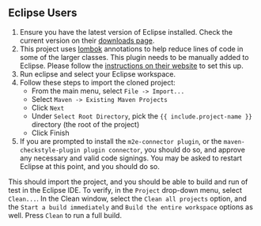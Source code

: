 ## Eclipse Users

1. Ensure you have the latest version of Eclipse installed. Check the current version on their [downloads page][Link-EclipseDownload].
2. This project uses [lombok][Link-ProjectLombok] annotations to help reduce lines of code in some of the larger classes.
   This plugin needs to be manually added to Eclipse. Please follow the [instructions on their website][Link-InstallLombokEclipse] to set this up.
3. Run eclipse and select your Eclipse workspace.
4. Follow these steps to import the cloned project:
    * From the main menu, select `File -> Import...`
    * Select `Maven -> Existing Maven Projects`
    * Click `Next`
    * Under `Select Root Directory`, pick the `{{ include.project-name }}` directory (the root of the project)
    * Click Finish
5. If you are prompted to install the `m2e-connector plugin`, or the `maven-checkstyle-plugin plugin connector`, you should do so, and approve any necessary and valid code signings. You may be asked to restart Eclipse at this point, and you should do so.


This should import the project, and you should be able to build and run of test in the Eclipse IDE. To verify, in the `Project` drop-down menu, select `Clean...`.
In the Clean window, select the `Clean all projects` option, and the `Start a build immediately` and `Build the entire workspace` options as well. Press `Clean` to run a full build.

[Link-EclipseDownload]: https://www.eclipse.org/downloads/
[Link-ProjectLombok]: https://projectlombok.org/
[Link-InstallLombokEclipse]: https://projectlombok.org/setup/eclipse
